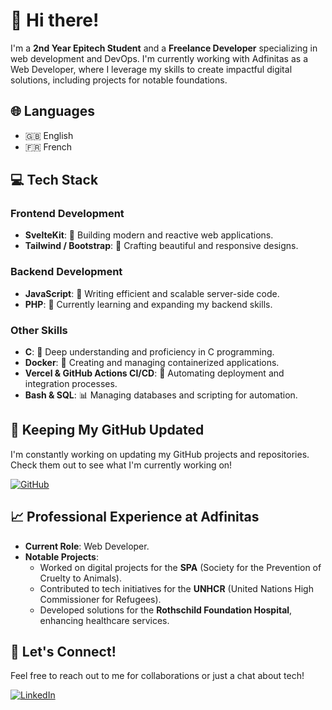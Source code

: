 # 👋 Hi there!

I'm a **2nd Year Epitech Student** and a **Freelance Developer** specializing in web development and DevOps. I'm currently working with Adfinitas as a Web Developer, where I leverage my skills to create impactful digital solutions, including projects for notable foundations.

## 🌐 Languages

- 🇬🇧 English
- 🇫🇷 French

## 💻 Tech Stack

### Frontend Development
- **SvelteKit**: 🚀 Building modern and reactive web applications.
- **Tailwind / Bootstrap**: 🎨 Crafting beautiful and responsive designs.

### Backend Development
- **JavaScript**: 🌟 Writing efficient and scalable server-side code.
- **PHP**: 📘 Currently learning and expanding my backend skills.

### Other Skills
- **C**: 🧠 Deep understanding and proficiency in C programming.
- **Docker**: 🐳 Creating and managing containerized applications.
- **Vercel & GitHub Actions CI/CD**: 🔄 Automating deployment and integration processes.
- **Bash & SQL**: 📊 Managing databases and scripting for automation.

## 🔄 Keeping My GitHub Updated

I'm constantly working on updating my GitHub projects and repositories. Check them out to see what I'm currently working on!

[![GitHub](https://img.shields.io/badge/-GitHub-181717?style=flat&logo=GitHub)](https://github.com/jean-baptisteAZAN)

## 📈 Professional Experience at Adfinitas

- **Current Role**: Web Developer.
- **Notable Projects**: 
  - Worked on digital projects for the **SPA** (Society for the Prevention of Cruelty to Animals).
  - Contributed to tech initiatives for the **UNHCR** (United Nations High Commissioner for Refugees).
  - Developed solutions for the **Rothschild Foundation Hospital**, enhancing healthcare services.

## 🚀 Let's Connect!

Feel free to reach out to me for collaborations or just a chat about tech!

[![LinkedIn](https://img.shields.io/badge/-LinkedIn-0077B5?style=flat&logo=LinkedIn)](https://www.linkedin.com/in/jean-baptiste-azan/)
